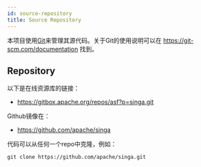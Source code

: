 ```yaml
---
id: source-repository
title: Source Repository
---
```


<!--- Licensed to the Apache Software Foundation (ASF) under one or more contributor license agreements.  See the NOTICE file distributed with this work for additional information regarding copyright ownership.  The ASF licenses this file to you under the Apache License, Version 2.0 (the "License"); you may not use this file except in compliance with the License.  You may obtain a copy of the License at http://www.apache.org/licenses/LICENSE-2.0 Unless required by applicable law or agreed to in writing, software distributed under the License is distributed on an "AS IS" BASIS, WITHOUT WARRANTIES OR CONDITIONS OF ANY KIND, either express or implied.  See the License for the specific language governing permissions and limitations under the License.  -->


本项目使用[Git](https://git-scm.com/)来管理其源代码。关于Git的使用说明可以在 https://git-scm.com/documentation 找到。

## Repository

以下是在线资源库的链接：

- https://gitbox.apache.org/repos/asf?p=singa.git

Github镜像在：

- https://github.com/apache/singa

代码可以从任何一个repo中克隆，例如：

    git clone https://github.com/apache/singa.git

